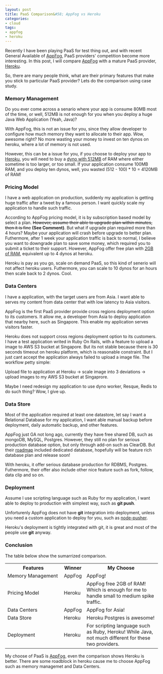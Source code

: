 ```yaml
---
layout: post
title: PaaS Comparison&#58; AppFog vs Heroku
categories:
- cloud
tags:
- appfog
- heroku
---
```


Recently I have been playing PaaS for test thing out, and with recent General Available of [AppFog][appfog], PaaS providers' competition become more interesting. In this post, I will compare [AppFog][appfog] with a mature PaaS provider, [Heroku][heroku].

So, there are many people think, what are their primary features that make you stick to particular PaaS provider? Lets do the comparison using case study.

### Memory Management

Do you ever come across a senario where your app is consume 80MB most of the time, or well, 512MB is not enough for you when you deploy a huge Java Web Application (Yeah, Java)?

With AppFog, this is not an issue for you, since they allow developer to configure how much memory they want to allocate to their app. Wow, awesome right? No more wasting your money to invest on ten dynos on heroku, where a lot of memory is not used.

However, this can be a issue for you, if you choose to deploy your app to [Heroku][heroku], you will need to buy a [dyno with 512MB][dyno] of RAM where either sometime is too larger, or too small. If your application consume 100MB RAM, and you deploy ten dynos, well, you wasted (512 - 100) * 10 = 4120MB of RAM!

### Pricing Model

I have a web application on production, suddenly my application is getting huge traffic after a tweet by a famous person. I want quickly scale my application to handle such traffic.

According to AppFog pricing model, it is by subscription based model by select a plan. <strike>However, assume their able to upgrade plan within minutes, then it is fine</strike> **(See Comment)**. But what if upgrade plan required more than 4 hours? Maybe your application will crash before upgrade to better plan. Futhermore, after 1 week your application traffic is back to normal, I believe you want to downgrade plan to save some money, which required you to submit a ticket to their support. However, AppFog offer free plan with [2GB of RAM][appfog-free], equivalent up to 4 dynos at heroku.

Heroku is pay as you go, scale on demand PaaS, so this kind of senerio will not affect heroku users. Futhermore, you can scale to 10 dynos for an hours then scale back to 2 dynos. Cool.

### Data Centers
I have a application, with the target users are from Asia. I want able to serves my content from data center that with low latency to Asia visitors.

AppFog is the first PaaS provider provide cross regions deployment option to its customers. It allow me, a developer from Asia to deploy application that nearby here, such as Singapore. This enable my application serves visitors faster.

Heroku does not support cross regions deployment option to its customers. I have a test application writed in Ruby On Rails, with a feature to upload a image to AWS S3 bucket at Singapore. But its not stable because there is 30 seconds timeout on heroku platform, which is reasonable constraint. But I just cant accept the application always failed to upload a image file. The workflow petty simple:

Upload file to application at Heroku -> scale image into 3 deviations -> upload images to my AWS S3 bucket at Singaprore.

Maybe I need redesign my application to use dyno worker, Resque, Redis to do such thing? Wow, I give up.


### Data Store

Most of the application required at least one datastore, let say I want a Relational Database for my application, I want able manual backup before deployment, daily automatic backup, and other features.

AppFog just GA not long ago, currently they have free shared DB, such as mongoDB, MySQL, Postgres. However, they still no plan for serious production database option, but only through add-on such as ClearDB. But their [roadmap][appfog-roadmap] included dedicated database, hopefully will be feature rich database plan and release soon!

With heroku, it offer serious database production for RDBMS, Postgres. Futhermore, their offer also include other nice feature such as fork, follow, data clip and so on.

### Deployment

Assume I use scripting language such as Ruby for my application, I want able to deploy to production with simplest way, such as **git push**.

Unforturenly AppFog does not have **git** integration into deployment, unless you need a custom application to deploy for you, such as [node-pusher][node-pusher].

Heroku's deployment is tightly integrated with git, it is great and most of the people use **git** anyway.

### Conclusion

The table below show the sumarrized comparison.

<table class="table table-striped table-condensed table-bordered table-hover">
  <tr>
  	<th style="width: 170px">Features</th>
    <th>Winner</th>
    <th>My Choose</th>
  </tr>
  <tr>
    <td>Memory Management</td>
    <td>AppFog</td>
    <td>AppFog!</td>
  </tr>
  <tr>
    <td>Pricing Model</td>
    <td>Heroku</td>
    <td>AppFog free 2GB of RAM! Which is enough for me to handle small to medium spike traffic.</td>
  </tr>
  <tr>
    <td>Data Centers</td>
    <td>AppFog</td>
    <td>AppFog for Asia!</td>
  </tr>
  <tr>
    <td>Data Store</td>
    <td>Heroku</td>
    <td>Heroku Postgres is awesome!</td>
  </tr>
  <tr>
    <td>Deployment</td>
    <td>Heroku</td>
    <td>For scripting language such as Ruby, Heroku! While Java, not much different for these two providers.</td>
  </tr>
</table>

My choose of PaaS is [AppFog][appfog], even the comparison shows Heroku is better. There are some roadblock in heroku cause me to choose AppFog such as memory managemet and Data Centers.



[appfog]: http://appfog.com
[heroku]: http://heroku.com
[node-pusher]: https://github.com/anoopsinha/node-vmc-pusher
[dyno]: https://devcenter.heroku.com/articles/dynos
[appfog-roadmap]: http://docs.appfog.com/roadmap
[appfog-free]: https://www.appfog.com/products/appfog/pricing/